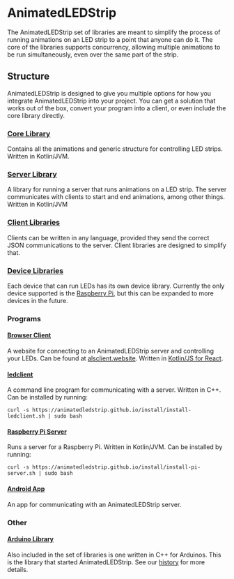 # AnimatedLEDStrip
The AnimatedLEDStrip set of libraries are meant to simplify the process of running animations on an LED strip to a point that anyone can do it.
The core of the libraries supports concurrency, allowing multiple animations to be run simultaneously, even over the same part of the strip.

## Structure
AnimatedLEDStrip is designed to give you multiple options for how you integrate AnimatedLEDStrip into your project.
You can get a solution that works out of the box, convert your program into a client, or even include the core library directly.

### [Core Library](https://github.com/AnimatedLEDStrip/AnimatedLEDStrip)
Contains all the animations and generic structure for controlling LED strips.
Written in Kotlin/JVM.

### [Server Library](https://github.com/AnimatedLEDStrip/server)
A library for running a server that runs animations on a LED strip.
The server communicates with clients to start and end animations, among other things.
Written in Kotlin/JVM

### [Client Libraries](client-libraries)
Clients can be written in any language, provided they send the correct JSON communications to the server.
Client libraries are designed to simplify that.

### [Device Libraries](device-libraries)
Each device that can run LEDs has its own device library.
Currently the only device supported is the [Raspberry Pi](https://github.com/AnimatedLEDStrip/device-pi), but this can be expanded to more devices in the future.

### Programs
#### [Browser Client](http://alsclient.website)
A website for connecting to an AnimatedLEDStrip server and controlling your LEDs.
Can be found at [alsclient.website](http://alsclient.website).
Written in [Kotlin/JS for React](https://kotlinlang.org/docs/tutorials/javascript/setting-up.html).

#### [ledclient](https://github.com/AnimatedLEDStrip/ledclient)
A command line program for communicating with a server.
Written in C++.
Can be installed by running:
```
curl -s https://animatedledstrip.github.io/install/install-ledclient.sh | sudo bash
```

#### [Raspberry Pi Server](https://github.com/AnimatedLEDStrip/server-pi)
Runs a server for a Raspberry Pi.
Written in Kotlin/JVM.
Can be installed by running:
```
curl -s https://animatedledstrip.github.io/install/install-pi-server.sh | sudo bash
```

#### [Android App](https://github.com/AnimatedLEDStrip/AnimatedLEDStripAndroidControl)
An app for communicating with an AnimatedLEDStrip server.

### Other
#### [Arduino Library](https://github.com/AnimatedLEDStrip/AnimatedLEDStripCppArduino)
Also included in the set of libraries is one written in C++ for Arduinos.
This is the library that started AnimatedLEDStrip.
See our [history](https://github.com/AnimatedLEDStrip/AnimatedLEDStrip/wiki#history) for more details.
